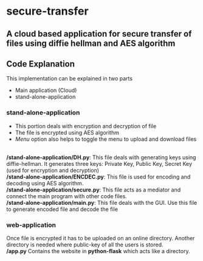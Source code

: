 # secure-transfer

## A cloud based application for secure transfer of files using diffie hellman and AES algorithm

## Code Explanation

This implementation can be explained in two parts
* Main application (Cloud)
* stand-alone-application

### stand-alone-application

* This portion deals with encryption and decryption of file
* The file is encrypted using AES algorithm
* *Menu* option also helps to toggle the menu to upload and download files</br></br>

**/stand-alone-application/DH.py**:  This file deals with generating keys using diffie-hellman. It generates three keys: Private Key, Public Key, Secret Key (used for encryption and decryption)</br>
**/stand-alone-application/ENCDEC.py**: This file is used for encoding and decoding using AES algorithm.</br>
**/stand-alone-application/secure.py**: This file acts as a mediator and connect the main program with other code files.</br>
**/stand-alone-application/main.py**: This file deals with the GUI. Use this file to generate encoded file and decode the file</br>

### web-application

Once file is encrypted it has to be uploaded on an online directory. Another directory is needed where public-key of all the users is stored.</br>
**/app.py** Contains the website in **python-flask** which acts like a directory.
